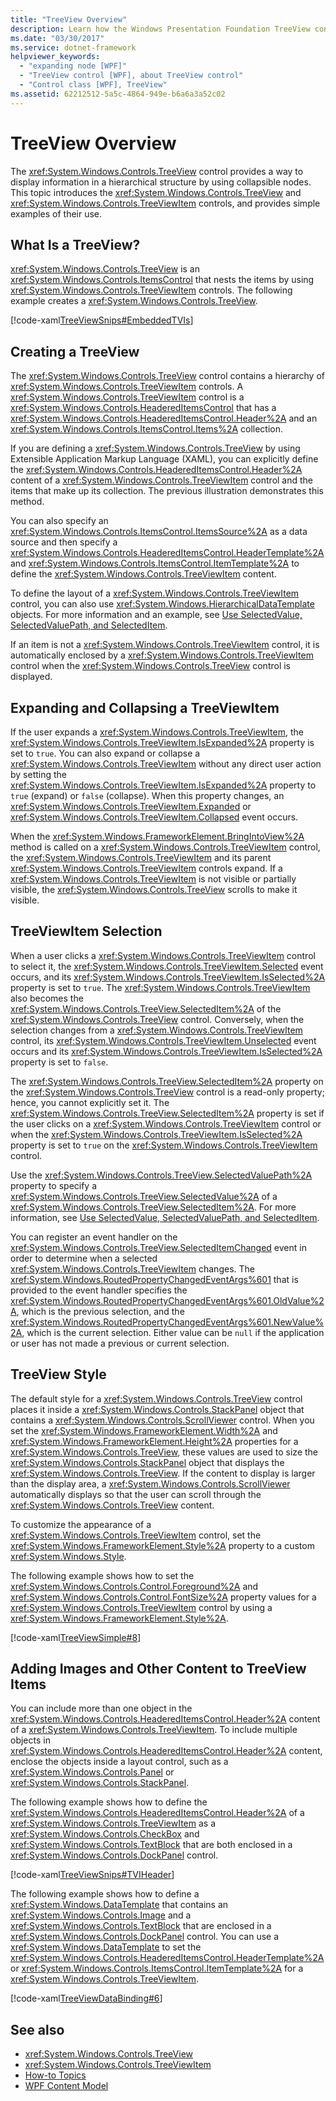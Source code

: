 ```yaml
---
title: "TreeView Overview"
description: Learn how the Windows Presentation Foundation TreeView control displays information in a hierarchical structure by using nodes, including simple examples.
ms.date: "03/30/2017"
ms.service: dotnet-framework
helpviewer_keywords: 
  - "expanding node [WPF]"
  - "TreeView control [WPF], about TreeView control"
  - "Control class [WPF], TreeView"
ms.assetid: 62212512-5a5c-4864-949e-b6a6a3a52c02
---
```

# TreeView Overview

The <xref:System.Windows.Controls.TreeView> control provides a way to display information in a hierarchical structure by using collapsible nodes. This topic introduces the <xref:System.Windows.Controls.TreeView> and <xref:System.Windows.Controls.TreeViewItem> controls, and provides simple examples of their use.  

<a name="Simple_TreeView_Control"></a>

## What Is a TreeView?  

 <xref:System.Windows.Controls.TreeView> is an <xref:System.Windows.Controls.ItemsControl> that nests the items by using <xref:System.Windows.Controls.TreeViewItem> controls. The following example creates a <xref:System.Windows.Controls.TreeView>.  
  
 [!code-xaml[TreeViewSnips#EmbeddedTVIs](~/samples/snippets/csharp/VS_Snippets_Wpf/TreeViewSnips/CSharp/Window1.xaml#embeddedtvis)]  
  
<a name="Creating_a_TreeView"></a>

## Creating a TreeView  

 The <xref:System.Windows.Controls.TreeView> control contains a hierarchy of <xref:System.Windows.Controls.TreeViewItem> controls. A <xref:System.Windows.Controls.TreeViewItem> control is a <xref:System.Windows.Controls.HeaderedItemsControl> that has a <xref:System.Windows.Controls.HeaderedItemsControl.Header%2A> and an <xref:System.Windows.Controls.ItemsControl.Items%2A> collection.  
  
 If you are defining a <xref:System.Windows.Controls.TreeView> by using Extensible Application Markup Language (XAML), you can explicitly define the <xref:System.Windows.Controls.HeaderedItemsControl.Header%2A> content of a <xref:System.Windows.Controls.TreeViewItem> control and the items that make up its collection. The previous illustration demonstrates this method.  
  
 You can also specify an <xref:System.Windows.Controls.ItemsControl.ItemsSource%2A> as a data source and then specify a <xref:System.Windows.Controls.HeaderedItemsControl.HeaderTemplate%2A> and <xref:System.Windows.Controls.ItemsControl.ItemTemplate%2A> to define the <xref:System.Windows.Controls.TreeViewItem> content.  
  
 To define the layout of a <xref:System.Windows.Controls.TreeViewItem> control, you can also use <xref:System.Windows.HierarchicalDataTemplate> objects. For more information and an example, see [Use SelectedValue, SelectedValuePath, and SelectedItem](how-to-use-selectedvalue-selectedvaluepath-and-selecteditem.md).  
  
 If an item is not a <xref:System.Windows.Controls.TreeViewItem> control, it is automatically enclosed by a <xref:System.Windows.Controls.TreeViewItem> control when the <xref:System.Windows.Controls.TreeView> control is displayed.  
  
<a name="Expanding_and_Collapsing_a_TreeViewItem"></a>

## Expanding and Collapsing a TreeViewItem  

 If the user expands a <xref:System.Windows.Controls.TreeViewItem>, the <xref:System.Windows.Controls.TreeViewItem.IsExpanded%2A> property is set to `true`. You can also expand or collapse a <xref:System.Windows.Controls.TreeViewItem> without any direct user action by setting the <xref:System.Windows.Controls.TreeViewItem.IsExpanded%2A> property to `true` (expand) or `false` (collapse). When this property changes, an <xref:System.Windows.Controls.TreeViewItem.Expanded> or <xref:System.Windows.Controls.TreeViewItem.Collapsed> event occurs.  
  
 When the <xref:System.Windows.FrameworkElement.BringIntoView%2A> method is called on a <xref:System.Windows.Controls.TreeViewItem> control, the <xref:System.Windows.Controls.TreeViewItem> and its parent <xref:System.Windows.Controls.TreeViewItem> controls expand. If a <xref:System.Windows.Controls.TreeViewItem> is not visible or partially visible, the <xref:System.Windows.Controls.TreeView> scrolls to make it visible.  
  
<a name="TreeViewItem_Selection"></a>

## TreeViewItem Selection  

 When a user clicks a <xref:System.Windows.Controls.TreeViewItem> control to select it, the <xref:System.Windows.Controls.TreeViewItem.Selected> event occurs, and its <xref:System.Windows.Controls.TreeViewItem.IsSelected%2A> property is set to `true`. The <xref:System.Windows.Controls.TreeViewItem> also becomes the <xref:System.Windows.Controls.TreeView.SelectedItem%2A> of the <xref:System.Windows.Controls.TreeView> control. Conversely, when the selection changes from a <xref:System.Windows.Controls.TreeViewItem> control, its <xref:System.Windows.Controls.TreeViewItem.Unselected> event occurs and its <xref:System.Windows.Controls.TreeViewItem.IsSelected%2A> property is set to `false`.  
  
 The <xref:System.Windows.Controls.TreeView.SelectedItem%2A> property on the <xref:System.Windows.Controls.TreeView> control is a read-only property; hence, you cannot explicitly set it. The <xref:System.Windows.Controls.TreeView.SelectedItem%2A> property is set if the user clicks on a <xref:System.Windows.Controls.TreeViewItem> control or when the <xref:System.Windows.Controls.TreeViewItem.IsSelected%2A> property is set to `true` on the <xref:System.Windows.Controls.TreeViewItem> control.  
  
 Use the <xref:System.Windows.Controls.TreeView.SelectedValuePath%2A> property to specify a <xref:System.Windows.Controls.TreeView.SelectedValue%2A> of a <xref:System.Windows.Controls.TreeView.SelectedItem%2A>. For more information, see [Use SelectedValue, SelectedValuePath, and SelectedItem](how-to-use-selectedvalue-selectedvaluepath-and-selecteditem.md).  
  
 You can register an event handler on the <xref:System.Windows.Controls.TreeView.SelectedItemChanged> event in order to determine when a selected <xref:System.Windows.Controls.TreeViewItem> changes. The <xref:System.Windows.RoutedPropertyChangedEventArgs%601> that is provided to the event handler specifies the <xref:System.Windows.RoutedPropertyChangedEventArgs%601.OldValue%2A>, which is the previous selection, and the <xref:System.Windows.RoutedPropertyChangedEventArgs%601.NewValue%2A>, which is the current selection. Either value can be `null` if the application or user has not made a previous or current selection.  
  
<a name="TreeView_Style"></a>

## TreeView Style  

 The default style for a <xref:System.Windows.Controls.TreeView> control places it inside a <xref:System.Windows.Controls.StackPanel> object that contains a <xref:System.Windows.Controls.ScrollViewer> control. When you set the <xref:System.Windows.FrameworkElement.Width%2A> and <xref:System.Windows.FrameworkElement.Height%2A> properties for a <xref:System.Windows.Controls.TreeView>, these values are used to size the <xref:System.Windows.Controls.StackPanel> object that displays the <xref:System.Windows.Controls.TreeView>. If the content to display is larger than the display area, a <xref:System.Windows.Controls.ScrollViewer> automatically displays so that the user can scroll through the <xref:System.Windows.Controls.TreeView> content.  
  
 To customize the appearance of a <xref:System.Windows.Controls.TreeViewItem> control, set the <xref:System.Windows.FrameworkElement.Style%2A> property to a custom <xref:System.Windows.Style>.  
  
 The following example shows how to set the <xref:System.Windows.Controls.Control.Foreground%2A> and <xref:System.Windows.Controls.Control.FontSize%2A> property values for a <xref:System.Windows.Controls.TreeViewItem> control by using a <xref:System.Windows.FrameworkElement.Style%2A>.  
  
 [!code-xaml[TreeViewSimple#8](~/samples/snippets/csharp/VS_Snippets_Wpf/TreeViewSimple/CS/Window1.xaml#8)]  
  
<a name="Adding_Images_and_oOther_Content_to_TreeView_Items"></a>

## Adding Images and Other Content to TreeView Items  

 You can include more than one object in the <xref:System.Windows.Controls.HeaderedItemsControl.Header%2A> content of a <xref:System.Windows.Controls.TreeViewItem>. To include multiple objects in <xref:System.Windows.Controls.HeaderedItemsControl.Header%2A> content, enclose the objects inside a layout control, such as a <xref:System.Windows.Controls.Panel> or <xref:System.Windows.Controls.StackPanel>.  
  
 The following example shows how to define the <xref:System.Windows.Controls.HeaderedItemsControl.Header%2A> of a <xref:System.Windows.Controls.TreeViewItem> as a <xref:System.Windows.Controls.CheckBox> and <xref:System.Windows.Controls.TextBlock> that are both enclosed in a <xref:System.Windows.Controls.DockPanel> control.  
  
 [!code-xaml[TreeViewSnips#TVIHeader](~/samples/snippets/csharp/VS_Snippets_Wpf/TreeViewSnips/CSharp/Window1.xaml#tviheader)]  
  
 The following example shows how to define a <xref:System.Windows.DataTemplate> that contains an <xref:System.Windows.Controls.Image> and a <xref:System.Windows.Controls.TextBlock> that are enclosed in a <xref:System.Windows.Controls.DockPanel> control. You can use a <xref:System.Windows.DataTemplate> to set the <xref:System.Windows.Controls.HeaderedItemsControl.HeaderTemplate%2A> or <xref:System.Windows.Controls.ItemsControl.ItemTemplate%2A> for a <xref:System.Windows.Controls.TreeViewItem>.  
  
 [!code-xaml[TreeViewDataBinding#6](~/samples/snippets/csharp/VS_Snippets_Wpf/TreeViewDataBinding/CSharp/Window1.xaml#6)]  
  
## See also

- <xref:System.Windows.Controls.TreeView>
- <xref:System.Windows.Controls.TreeViewItem>
- [How-to Topics](treeview-how-to-topics.md)
- [WPF Content Model](wpf-content-model.md)

